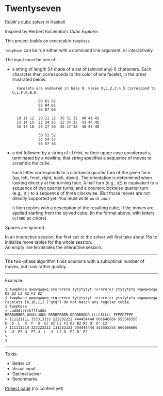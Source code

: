 Twentyseven
===========

Rubik's cube solver in Haskell

Inspired by Herbert Kociemba's
*Cube Explorer*.

This project builds an executable `twophase`.

`twophase` can be run either with a command line argument,
or interactively.

The input must be one of:
- a string of length 54 made of a set of (almost any) 6 characters.
  Each character then corresponds to the color of one facelet,
  in the order illustrated below.

        Facelets are numbered in base 9. Faces 0,1,2,3,4,5 correspond to U,L,F,R,B,D.
    
                  00 01 02
                  03 04 05
                  06 07 08
              
        10 11 12  20 21 22  30 31 32  40 41 42
        13 14 15  23 24 25  33 34 35  43 44 45
        16 17 18  26 27 28  36 37 38  46 47 48
    
                  50 51 52
                  53 54 55
                  56 57 58

- a dot followed by a string of `ulfrbd`,
  or their upper case counterparts, terminated by a newline;
  that string specifies a sequence of moves to scramble the cube.

  Each letter corresponds to a clockwise quarter turn of the given face
  (up, left, front, right, back, down).
  The orientation is determined when looking directly at the turning face.
  A half turn (e.g., `U2`) is equivalent to a sequence of two quarter turns,
  and a counterclockwise quarter turn (e.g., `U'`)
  to a sequence of three clockwise.
  (But those moves are not directly supported yet. You must write `uu` or `uuu`.)
  
  It then replies with a description of the resulting cube,
  if the moves are applied starting from the solved cube.
  (in the format above, with letters `ULFRBD` as colors).
  
Spaces are ignored.

In an interactive session,
the first call to the solver will first take about 15s to initialize move tables
for the whole session.  
An empty line terminates the interactive session.

---

The two-phase algorithm finds solutions with a suboptimal number of moves,
but runs rather quickly.

---

Example:

    $ twophase qwqwqwqwq erererere tytytytyt rerererer ytytytyty wqwqwqwqw
    U2 D2 L2 R2 F2 B2
    $ twophase qwqwqwqwq erqrerere tytytytyt rerererer ytytytyty wqwqwqwqw
    Facelets [6,18,11] ("qtq") do not match any regular cubie.
    $ twophase
    > .udddlrrrbfffuddd
    BBBBUBBBB UUUULUUUU RRRRFRRRR DDDDRDDDD LLLLBLLLL FFFFDFFFF
    > 111121111 333313333 222232222 444454444 666646666 555565555
    U  D  L  R  F  B  U2 B2 L2 F2 D2 B2 R2 U' D' L2
    > 111111214 223222222 131333333 344444444 555555555 666666666
    L  U' F2 U  F2 U  L  U' L2 D  F2 D' F2
    >
    $

---

To do:
- Better UI
- Visual input
- Optimal solver
- Benchmarks

[Project page](https://lysxia.github.io/twentyseven) (no content yet)
